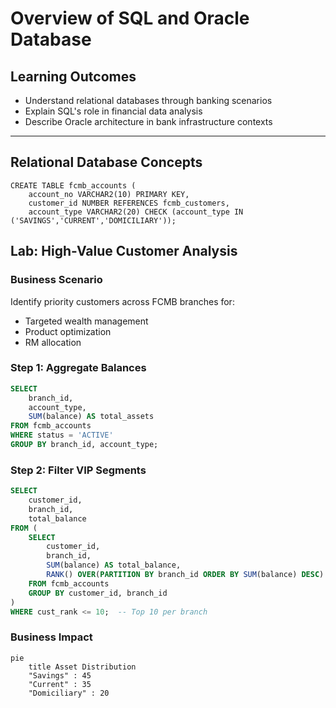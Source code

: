 
# Overview of SQL and Oracle Database

## Learning Outcomes
- Understand relational databases through banking scenarios
- Explain SQL's role in financial data analysis
- Describe Oracle architecture in bank infrastructure contexts

---

## Relational Database Concepts 
```
CREATE TABLE fcmb_accounts (
    account_no VARCHAR2(10) PRIMARY KEY,
    customer_id NUMBER REFERENCES fcmb_customers,
    account_type VARCHAR2(20) CHECK (account_type IN ('SAVINGS','CURRENT','DOMICILIARY'));

```
## Lab: High-Value Customer Analysis

### Business Scenario
Identify priority customers across FCMB branches for:
- Targeted wealth management
- Product optimization
- RM allocation

### Step 1: Aggregate Balances
```sql
SELECT 
    branch_id,
    account_type,
    SUM(balance) AS total_assets
FROM fcmb_accounts
WHERE status = 'ACTIVE'
GROUP BY branch_id, account_type;
```

### Step 2: Filter VIP Segments
```sql
SELECT 
    customer_id,
    branch_id,
    total_balance
FROM (
    SELECT 
        customer_id,
        branch_id,
        SUM(balance) AS total_balance,
        RANK() OVER(PARTITION BY branch_id ORDER BY SUM(balance) DESC) AS cust_rank
    FROM fcmb_accounts
    GROUP BY customer_id, branch_id
) 
WHERE cust_rank <= 10;  -- Top 10 per branch
```

### Business Impact
```mermaid
pie
    title Asset Distribution
    "Savings" : 45
    "Current" : 35
    "Domiciliary" : 20
```
